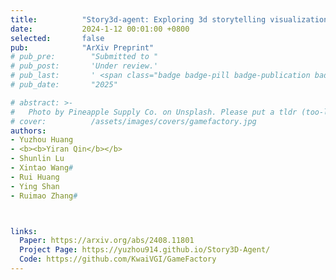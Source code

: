 ```yaml
---
title:          "Story3d-agent: Exploring 3d storytelling visualization with large language models"
date:           2024-1-12 00:01:00 +0800
selected:       false
pub:            "ArXiv Preprint"
# pub_pre:        "Submitted to "
# pub_post:       'Under review.'
# pub_last:       ' <span class="badge badge-pill badge-publication badge-success">Spotlight</span>'
# pub_date:       "2025"

# abstract: >-
#   Photo by Pineapple Supply Co. on Unsplash. Please put a tldr (too-long-didnt-read, 1~2 sentences) of your publication here. It is not recommended to put the actual abstract here because it is usually too long to fit in. $\LaTeX$ is supported. $a=b+c$.
# cover:          /assets/images/covers/gamefactory.jpg
authors: 
- Yuzhou Huang
- <b><b>Yiran Qin</b></b>
- Shunlin Lu
- Xintao Wang#
- Rui Huang
- Ying Shan
- Ruimao Zhang#



links:
  Paper: https://arxiv.org/abs/2408.11801
  Project Page: https://yuzhou914.github.io/Story3D-Agent/
  Code: https://github.com/KwaiVGI/GameFactory
---
```

